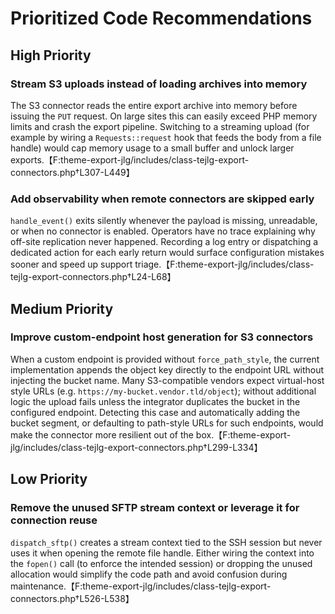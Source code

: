 # Prioritized Code Recommendations

## High Priority

### Stream S3 uploads instead of loading archives into memory
The S3 connector reads the entire export archive into memory before issuing the `PUT` request. On large sites this can easily exceed PHP memory limits and crash the export pipeline. Switching to a streaming upload (for example by wiring a `Requests::request` hook that feeds the body from a file handle) would cap memory usage to a small buffer and unlock larger exports.【F:theme-export-jlg/includes/class-tejlg-export-connectors.php†L307-L449】

### Add observability when remote connectors are skipped early
`handle_event()` exits silently whenever the payload is missing, unreadable, or when no connector is enabled. Operators have no trace explaining why off-site replication never happened. Recording a log entry or dispatching a dedicated action for each early return would surface configuration mistakes sooner and speed up support triage.【F:theme-export-jlg/includes/class-tejlg-export-connectors.php†L24-L68】

## Medium Priority

### Improve custom-endpoint host generation for S3 connectors
When a custom endpoint is provided without `force_path_style`, the current implementation appends the object key directly to the endpoint URL without injecting the bucket name. Many S3-compatible vendors expect virtual-host style URLs (e.g. `https://my-bucket.vendor.tld/object`); without additional logic the upload fails unless the integrator duplicates the bucket in the configured endpoint. Detecting this case and automatically adding the bucket segment, or defaulting to path-style URLs for such endpoints, would make the connector more resilient out of the box.【F:theme-export-jlg/includes/class-tejlg-export-connectors.php†L299-L334】

## Low Priority

### Remove the unused SFTP stream context or leverage it for connection reuse
`dispatch_sftp()` creates a stream context tied to the SSH session but never uses it when opening the remote file handle. Either wiring the context into the `fopen()` call (to enforce the intended session) or dropping the unused allocation would simplify the code path and avoid confusion during maintenance.【F:theme-export-jlg/includes/class-tejlg-export-connectors.php†L526-L538】
